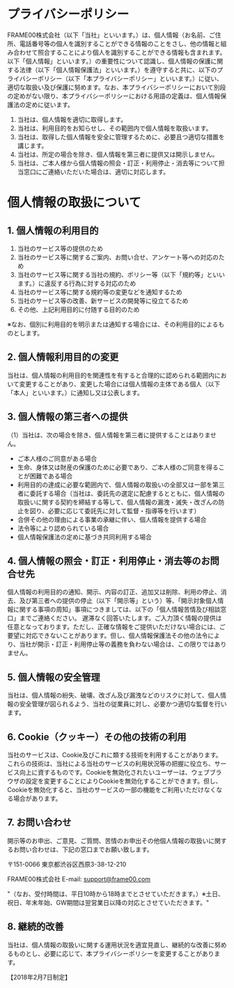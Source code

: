 # プライバシーポリシー
FRAME00株式会社（以下「当社」といいます。）は、個人情報（お名前、ご住所、電話番号等の個人を識別することができる情報のことをさし、他の情報と組み合わせて照合することにより個人を識別することができる情報も含まれます。以下「個人情報」といいます。）の重要性について認識し、個人情報の保護に関する法律（以下「個人情報保護法」といいます。）を遵守すると共に、以下のプライバシーポリシー（以下「本プライバシーポリシー」といいます。）に従い、適切な取扱い及び保護に努めます。なお、本プライバシーポリシーにおいて別段の定めがない限り、本プライバシーポリシーにおける用語の定義は、個人情報保護法の定めに従います。

1. 当社は、個人情報を適切に取得します。
2. 当社は、利用目的をお知らせし、その範囲内で個人情報を取扱います。
3. 当社は、取得した個人情報を安全に管理するために、必要且つ適切な措置を講じます。
4. 当社は、所定の場合を除き、個人情報を第三者に提供又は開示しません。
5. 当社は、ご本人様から個人情報の照会・訂正・利用停止・消去等について担当窓口にご連絡いただいた場合は、適切に対応します。

# 個人情報の取扱について

## 1. 個人情報の利用目的
1. 当社のサービス等の提供のため
2. 当社のサービス等に関するご案内、お問い合せ、アンケート等への対応のため
3. 当社のサービス等に関する当社の規約、ポリシー等（以下「規約等」といいます。）に違反する行為に対する対応のため
4. 当社のサービス等に関する規約等の変更などを通知するため
5. 当社のサービス等の改善、新サービスの開発等に役立てるため
6. その他、上記利用目的に付随する目的のため

※なお、個別に利用目的を明示または通知する場合には、その利用目的によるものとします。

## 2. 個人情報利用目的の変更
当社は、個人情報の利用目的を関連性を有すると合理的に認められる範囲内において変更することがあり、変更した場合には個人情報の主体である個人（以下「本人」といいます。）に通知し又は公表します。

## 3. 個人情報の第三者への提供

（1）当社は、次の場合を除き、個人情報を第三者に提供することはありません。

- ご本人様のご同意がある場合
- 生命、身体又は財産の保護のために必要であり、ご本人様のご同意を得ることが困難である場合
- 利用目的の達成に必要な範囲内で、個人情報の取扱いの全部又は一部を第三者に委託する場合（当社は、委託先の選定に配慮するとともに、個人情報の取扱いに関する契約を締結する等して、個人情報の漏洩・滅失・改ざんの防止を図り、必要に応じて委託先に対して監督・指導等を行います）
- 合併その他の理由による事業の承継に伴い、個人情報を提供する場合
- 法令等により認められている場合
- 個人情報保護法の定めに基づき共同利用する場合

## 4. 個人情報の照会・訂正・利用停止・消去等のお問合せ先
個人情報の利用目的の通知、開示、内容の訂正、追加又は削除、利用の停止、消去、及び第三者への提供の停止（以下「開示等」という）等、「開示対象個人情報に関する事項の周知」事項につきましては、以下の「個人情報苦情及び相談窓口」までご連絡ください。 遅滞なく回答いたします。ご入力頂く情報の提供は任意となっております。ただし、正確な情報をご提供いただけない場合には、ご要望に対応できないことがあります。但し、個人情報保護法その他の法令により、当社が開示・訂正・利用停止等の義務を負わない場合は、この限りではありません。

## 5. 個人情報の安全管理
当社は、個人情報の紛失、破壊、改ざん及び漏洩などのリスクに対して、個人情報の安全管理が図られるよう、当社の従業員に対し、必要かつ適切な監督を行います。

## 6. Cookie（クッキー）その他の技術の利用
当社のサービスは、Cookie及びこれに類する技術を利用することがあります。これらの技術は、当社による当社のサービスの利用状況等の把握に役立ち、サービス向上に資するものです。Cookieを無効化されたいユーザーは、ウェブブラウザの設定を変更することによりCookieを無効化することができます。但し、Cookieを無効化すると、当社のサービスの一部の機能をご利用いただけなくなる場合があります。

## 7. お問い合わせ
開示等のお申出、ご意見、ご質問、苦情のお申出その他個人情報の取扱いに関するお問い合わせは、下記の窓口までお願い致します。

〒151-0066  東京都渋谷区西原3-38-12-210

FRAME00株式会社
E-mail: support@frame00.com

"（なお、受付時間は、平日10時から18時までとさせていただきます。）※土日、祝日、年末年始、GW期間は翌営業日以降の対応とさせていただきます。"

## 8. 継続的改善
当社は、個人情報の取扱いに関する運用状況を適宜見直し、継続的な改善に努めるものとし、必要に応じて、本プライバシーポリシーを変更することがあります。

【2018年2月7日制定】
